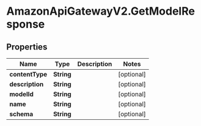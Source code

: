 # AmazonApiGatewayV2.GetModelResponse

## Properties

Name | Type | Description | Notes
------------ | ------------- | ------------- | -------------
**contentType** | **String** |  | [optional] 
**description** | **String** |  | [optional] 
**modelId** | **String** |  | [optional] 
**name** | **String** |  | [optional] 
**schema** | **String** |  | [optional] 



